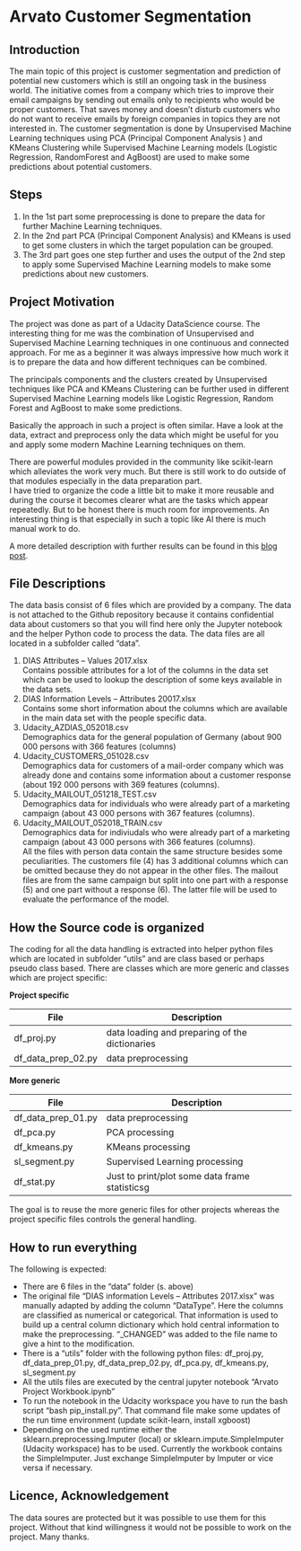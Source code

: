 # Arvato Customer Segmentation 

## Introduction 

The main topic of this project is customer segmentation and prediction of potential new customers which is still an ongoing task in the business world. The initiative comes from a company which tries to improve their email campaigns by sending out emails only to recipients who would be proper customers. That saves money and doesn’t disturb customers who do not want to receive emails by foreign companies in topics they are not interested in. 
The customer segmentation is done by Unsupervised Machine Learning techniques using PCA (Principal Component Analysis ) and KMeans Clustering while  Supervised Machine Learning models (Logistic Regression, RandomForest and AgBoost) are used to make some predictions about potential customers. 


## Steps 

1.	In the 1st part some preprocessing is done to prepare the data for further Machine Learning techniques. 
2.	In the 2nd part PCA (Principal Component Analysis) and KMeans is used to get some clusters in which the target population can be grouped. 
3.	The 3rd part goes one step further and uses the output of the 2nd step to apply some Supervised Machine Learning models to make some predictions about new customers.

## Project Motivation

The project was done as part of a Udacity DataScience course. The interesting thing for me was the combination of Unsupervised and Supervised Machine Learning techniques in one continuous and connected approach.  For me as a beginner it was always impressive how much work it is to prepare the data and how different techniques can be combined. 

The principals components and the clusters created by Unsupervised techniques like PCA and KMeans Clustering can be further used in different Supervised Machine Learning models like Logistic Regression, Random Forest and AgBoost to make some predictions. 

Basically the approach in such a project is often similar. Have a look at the data, extract and preprocess only the data which might be useful for you and apply some modern Machine Learning techniques on them. 

There are powerful modules provided in the community like scikit-learn which alleviates the work very much. But there is still work to do outside of that modules especially in the data preparation part.   
I have tried to organize the code a little bit to make it more reusable and during the course it becomes clearer what are the tasks which appear repeatedly. But to be honest there is much room for improvements.  An interesting thing is that especially in such a topic like AI there is much manual work to do. 

A more detailed description with further results can be found in this [blog post](https://medium.com/@wkudac/stackoverflow-survey-2017-where-are-you-f802d450fa1).
 

## File Descriptions 

The data basis consist of 6 files which are provided by a company. The data is not attached to the Github repository because it contains confidential data about customers so that you will find here only the Jupyter notebook and the helper Python code to process the data. 
The data files are all located in a subfolder called “data”. 
1.	DIAS Attributes – Values 2017.xlsx<br>
Contains possible attributes for a lot of the columns in the data set which can be used to lookup the description of some keys available in the data sets. 
2.	DIAS Information Levels – Attributes 20017.xlsx<br>
Contains some short information about the columns which are available in the main data set with the people specific data.
3.	Udacity_AZDIAS_052018.csv<br>
Demographics data for the general population of Germany (about 900 000 persons with 366 features (columns)
4.	Udacity_CUSTOMERS_051028.csv<br>
Demographics data for customers of a mail-order company which was already done and contains some information about a customer response (about 192 000 persons with 369 features (columns).
5.	Udacity_MAILOUT_051218_TEST.csv<br>
Demographics data for individuals who were already part of a marketing campaign (about 43 000 persons with 367 features (columns). 
6.	Udacity_MAILOUT_052018_TRAIN.csv<br>
Demographics data for indiviudals who were already part of a marketing campaign (about 43 000 persons with 366 features (columns).<br>
All the files with person data contain the same structure besides some peculiarities. 
The customers file (4) has 3 additional columns which can be omitted because they do not appear in the other files. The mailout files are from the same campaign but split into one part with a response (5) and one part without a response (6). The latter file will be used to evaluate the performance of the model. 

## How the Source code is organized

The coding for all the data handling is extracted into helper python files which are located in subfolder “utils” and are class based or perhaps pseudo class based.
There are classes which are more generic and classes which are project specific: 

**Project specific**<br>

| File | Description |
|------|-------------|
| df_proj.py|data loading and preparing of the dictionaries|
|df_data_prep_02.py| data preprocessing|

**More generic** <br>

| File | Description |
|------|-------------|
|df_data_prep_01.py|data preprocessing|
|df_pca.py|PCA processing|
|df_kmeans.py|KMeans processing|
|sl_segment.py|Supervised Learning processing|
|df_stat.py|Just to print/plot some data frame statisticsg|



The goal is to reuse the more generic files for other projects whereas the project specific files controls the general handling.

##	How to run everything

The following is expected:<br>
- There are 6 files in the “data” folder (s. above)
- The original file “DIAS information Levels – Attributes 2017.xlsx” was manually adapted by adding the column “DataType”. Here the columns are classified as numerical or categorical. That information is used to build up a central column dictionary which hold central information to make the preprocessing. “_CHANGED” was added to the file name to give a hint to the modification. 
- There is a “utils” folder with the following python files: 
df_proj.py, df_data_prep_01.py, df_data_prep_02.py, df_pca.py, df_kmeans.py, sl_segment.py
- All the utils files are executed by the central jupyter notebook “Arvato Project Workbook.ipynb”
- To run the notebook in the Udacity workspace you have to run the bash script “bash pip_install.py”. That command file make some updates of the run time environment (update scikit-learn, install xgboost) 
- Depending on the used runtime either the sklearn.preprocessing.Imputer (local) or sklearn.impute.SimpleImputer (Udacity workspace) has to be used. Currently the workbook contains the SimpleImputer. Just exchange SimpleImputer by Imputer or vice versa if necessary. 

## Licence, Acknowledgement 
The data soures are protected but it was possible to use them for this project. 
Without that kind willingness it would not be possible to work on the project. Many thanks. 




